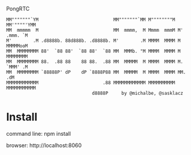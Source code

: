PongRTC

    
    MM"""""""`YM                            MM"""""""`MM M""""""""M MM'""""'YMM 
    MM  mmmmm  M                            MM  mmmm,  M Mmmm  mmmM M' .mmm. `M 
    M'        .M .d8888b. 88d888b. .d8888b. M'        .M MMMM  MMMM M  MMMMMooM 
    MM  MMMMMMMM 88'  `88 88'  `88 88'  `88 MM  MMMb. "M MMMM  MMMM M  MMMMMMMM 
    MM  MMMMMMMM 88.  .88 88    88 88.  .88 MM  MMMMM  M MMMM  MMMM M. `MMM' .M 
    MM  MMMMMMMM `88888P' dP    dP `8888P88 MM  MMMMM  M MMMM  MMMM MM.     .dM 
    MMMMMMMMMMMM                        .88 MMMMMMMMMMMM MMMMMMMMMM MMMMMMMMMMM 
                                    d8888P     by @michalbe, @sasklacz
                                    


Install
========

command line:
    npm install
    
browser:
  http://localhost:8060